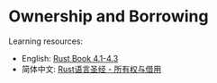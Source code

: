 # Ownership and Borrowing
Learning resources: 
- English: [Rust Book 4.1-4.3](https://doc.rust-lang.org/book/ch04-00-understanding-ownership.html)
- 简体中文: [Rust语言圣经 - 所有权与借用](https://course.rs/basic/ownership/index.html)

